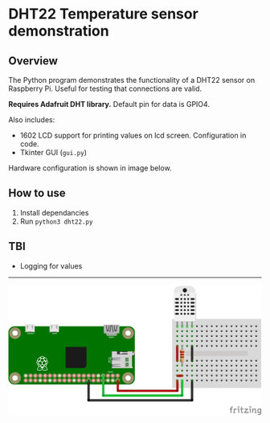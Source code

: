 # DHT22 Temperature sensor demonstration

## Overview

The Python program demonstrates the functionality of a DHT22 sensor on Raspberry Pi. Useful for testing that connections are valid.

**Requires Adafruit DHT library.** Default pin for data is GPIO4.

Also includes:

* 1602 LCD support for printing values on lcd screen. Configuration in code.
* Tkinter GUI (`gui.py`)

Hardware configuration is shown in image below.

## How to use

1. Install dependancies
2. Run `python3 dht22.py`

## TBI

* Logging for values

---

![dht22](./images/dht22.png)

